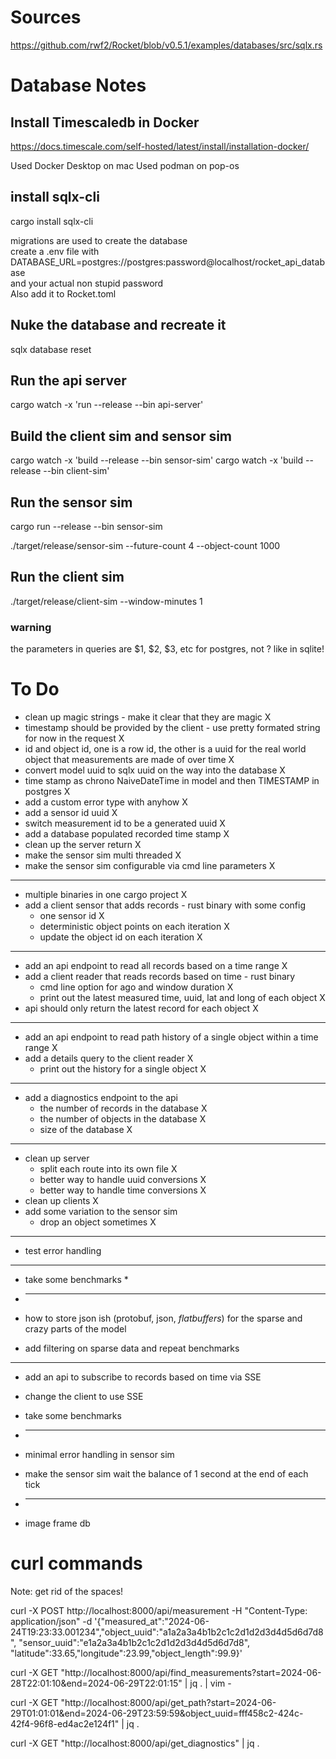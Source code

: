 # Sources

https://github.com/rwf2/Rocket/blob/v0.5.1/examples/databases/src/sqlx.rs

# Database Notes

## Install Timescaledb in Docker

https://docs.timescale.com/self-hosted/latest/install/installation-docker/

Used Docker Desktop on mac
Used podman on pop-os

## install sqlx-cli

cargo install sqlx-cli

migrations are used to create the database    
create a .env file with    
DATABASE_URL=postgres://postgres:password@localhost/rocket_api_database    
and your actual non stupid password    
Also add it to Rocket.toml

## Nuke the database and recreate it

sqlx database reset

## Run the api server

cargo watch -x 'run --release --bin api-server'

## Build the client sim and sensor sim

cargo watch -x 'build --release --bin sensor-sim'
cargo watch -x 'build --release --bin client-sim'

## Run the sensor sim

cargo run --release --bin sensor-sim

./target/release/sensor-sim --future-count 4 --object-count 1000

## Run the client sim

./target/release/client-sim --window-minutes 1

### warning

the parameters in queries are $1, $2, $3, etc for postgres, not ? like in sqlite!

# To Do

* clean up magic strings - make it clear that they are magic X
* timestamp should be provided by the client - use pretty formated string for now in the request X
* id and object id, one is a row id, the other is a uuid for the real world object that measurements are made of
  over time X
* convert model uuid to sqlx uuid on the way into the database X
* time stamp as chrono NaiveDateTime in model and then TIMESTAMP in postgres X
* add a custom error type with anyhow X
* add a sensor id uuid X
* switch measurement id to be a generated uuid X
* add a database populated recorded time stamp X
* clean up the server return X
* make the sensor sim multi threaded X
* make the sensor sim configurable via cmd line parameters X

------------------------------------------------

* multiple binaries in one cargo project X
* add a client sensor that adds records - rust binary with some config
    * one sensor id X
    * deterministic object points on each iteration X
    * update the object id on each iteration X

------------------------------------------------

* add an api endpoint to read all records based on a time range X
* add a client reader that reads records based on time - rust binary
    * cmd line option for ago and window duration X
    * print out the latest measured time, uuid, lat and long of each object X
* api should only return the latest record for each object X

------------------------------------------------

* add an api endpoint to read path history of a single object within a time range X
* add a details query to the client reader X
    * print out the history for a single object X

------------------------------------------------

* add a diagnostics endpoint to the api
    * the number of records in the database X
    * the number of objects in the database X
    * size of the database X

------------------------------------------------

* clean up server
    * split each route into its own file X
    * better way to handle uuid conversions X
    * better way to handle time conversions X
* clean up clients X
* add some variation to the sensor sim
    * drop an object sometimes X

------------------------------------------------

* test error handling

------------------------------------------------

* take some benchmarks
    *

* ------------------------------------------------
* how to store json ish (protobuf, json, *flatbuffers*) for the sparse and crazy parts of the model
* add filtering on sparse data and repeat benchmarks

------------------------------------------------

* add an api to subscribe to records based on time via SSE
* change the client to use SSE
* take some benchmarks
* ------------------------------------------------
* minimal error handling in sensor sim
* make the sensor sim wait the balance of 1 second at the end of each tick

* ------------------------------------------------
* image frame db

# curl commands

Note: get rid of the spaces!

curl -X POST http://localhost:8000/api/measurement -H "Content-Type: application/json"
-d '{"measured_at":"2024-06-24T19:23:33.001234","object_uuid":"a1a2a3a4b1b2c1c2d1d2d3d4d5d6d7d8",
"sensor_uuid":"e1a2a3a4b1b2c1c2d1d2d3d4d5d6d7d8", "latitude":33.65,"longitude":23.99,"object_length":99.9}'

curl -X GET "http://localhost:8000/api/find_measurements?start=2024-06-28T22:01:10&end=2024-06-29T22:01:15" | jq . |
vim -

curl -X
GET "http://localhost:8000/api/get_path?start=2024-06-29T01:01:01&end=2024-06-29T23:59:59&object_uuid=fff458c2-424c-42f4-96f8-ed4ac2e124f1" |
jq .

curl -X GET "http://localhost:8000/api/get_diagnostics" | jq .